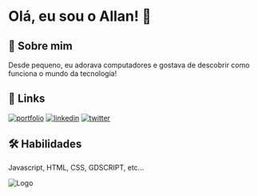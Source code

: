 # Olá, eu sou o Allan! 👋


## 🚀 Sobre mim
Desde pequeno, eu adorava computadores e gostava de descobrir como funciona o mundo da tecnologia! 


## 🔗 Links
[![portfolio](https://img.shields.io/badge/my_portfolio-000?style=for-the-badge&logo=ko-fi&logoColor=white)](https://katherineoelsner.com/)
[![linkedin](https://img.shields.io/badge/linkedin-0A66C2?style=for-the-badge&logo=linkedin&logoColor=white)](https://www.linkedin.com/)
[![twitter](https://img.shields.io/badge/twitter-1DA1F2?style=for-the-badge&logo=twitter&logoColor=white)](https://twitter.com/)


## 🛠 Habilidades
Javascript, HTML, CSS, GDSCRIPT, etc...


![Logo](https://dev-to-uploads.s3.amazonaws.com/uploads/articles/th5xamgrr6se0x5ro4g6.png)

